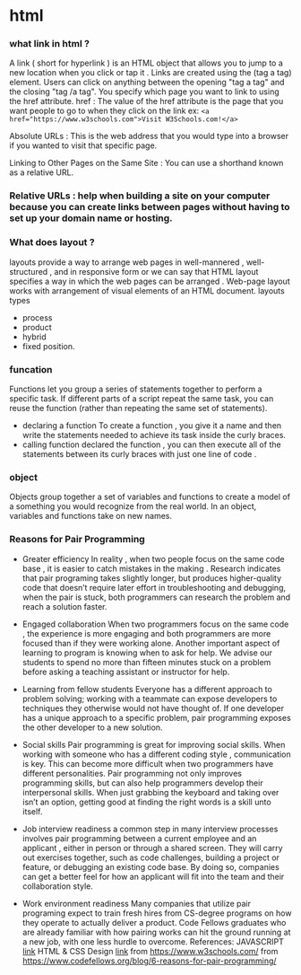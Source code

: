 # html
 ### what link in html ?
A link ( short for hyperlink ) is an HTML object that allows you to jump to a new location when you click or tap it . Links are created using the (tag a tag) element. Users can click on anything between the opening "tag a tag" and the closing "tag /a tag". You specify which page you want to link to using the href attribute.
href : The value of the href attribute is the page that you want people to go to when they click on the link
ex:
``<a href="https://www.w3schools.com">Visit W3Schools.com!</a>``

Absolute URLs :  This is the web address that you would type into a browser if you wanted to visit that specific page.

Linking to Other Pages on the Same Site : You can use a shorthand known as a relative URL.
### Relative URLs  : help when building a site on your computer because you can create links between pages without having to set up your domain  name or  hosting.
 ### What does layout ?
 layouts provide a way to arrange web pages in well-mannered , well-structured , and in responsive form or we can say that HTML layout specifies a way in which the web pages can be arranged . Web-page layout works with arrangement of visual elements of an HTML document.
layouts types
* process
* product
* hybrid
* fixed position.
### funcation
Functions let you group a series of statements together to perform a specific task. If different parts of a script repeat the same task, you can reuse the function (rather than repeating the same set of statements).
* declaring a function
To create a function , you give it a name and then write the statements needed to achieve its task inside the curly braces.
* calling function
declared the function , you can then execute all of the statements between its curly braces with just one line of code .
### object
Objects group together a set of variables and functions to create a model of a something you would recognize from the real world. In an object, variables and functions take on new names.
### Reasons for Pair Programming
* Greater efficiency In  reality , when two people focus on the same code base , it is easier to catch mistakes in the making .  Research indicates that pair programing takes slightly longer, but produces higher-quality code that doesn’t require later effort in troubleshooting and debugging, when the pair is stuck, both programmers can research the problem and reach a solution faster.

* Engaged collaboration  When two programmers focus on the same code , the experience is more engaging and both programmers are more focused than if they were working alone. Another important aspect of learning to program is knowing when to ask for help. We advise our students to spend no more than fifteen minutes stuck on a problem before asking a teaching assistant or instructor for help.

* Learning from  fellow students Everyone has a different approach to  problem solving;  working with a teammate can expose developers to techniques they otherwise would not have thought of. If one developer has a unique approach to a specific problem, pair programming exposes the other developer to a new solution.

* Social skills  Pair programming is great for improving social skills. When working with someone who has a different coding style , communication is key. This can become more difficult when two programmers have different personalities. Pair programming not only improves programming skills, but can also help programmers develop their interpersonal skills. When just grabbing the keyboard and taking over isn’t an option, getting good at finding the right words is a skill unto itself.

* Job interview  readiness a common step in many interview processes involves pair programming between a current employee and an applicant , either in person or through a shared screen. They will carry out exercises together, such as code challenges, building a project or feature, or debugging an existing code base. By doing so, companies can get a better feel for how an applicant will fit into the team and their collaboration style.

* Work environment readiness  Many companies  that utilize pair programing expect to train fresh hires from CS-degree programs on how they operate to actually deliver a product. Code Fellows graduates who are already familiar with how pairing works can hit the ground  running at a new job, with one less hurdle to overcome.
References:
JAVASCRIPT [link](https://drive.google.com/file/d/1yCXMmjTfE_E1V3cC5Vf7VvizqVGx5V0Y/view)
HTML & CSS Design [link](https://wtf.tw/ref/duckett.pdf)
from https://www.w3schools.com/
from https://www.codefellows.org/blog/6-reasons-for-pair-programming/
